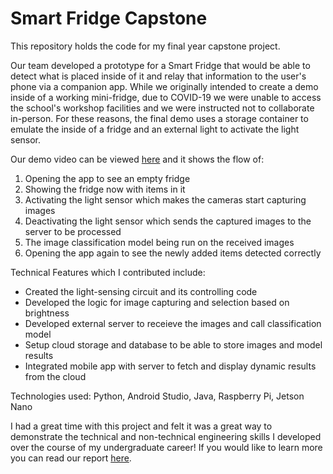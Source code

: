 # Smart Fridge Capstone

This repository holds the code for my final year capstone project.

Our team developed a prototype for a Smart Fridge that would be able to detect what is placed inside of it and relay that information to the user's phone via a companion app. While we originally intended to create a demo inside of a working mini-fridge, due to COVID-19 we were unable to access the school's workshop facilities and we were instructed not to collaborate in-person. For these reasons, the final demo uses a storage container to emulate the inside of a fridge and an external light to activate the light sensor.

Our demo video can be viewed [here](https://www.youtube.com/watch?v=cgLgI4JdXpo) and it shows the flow of:
1. Opening the app to see an empty fridge
2. Showing the fridge now with items in it
3. Activating the light sensor which makes the cameras start capturing images
4. Deactivating the light sensor which sends the captured images to the server to be processed
5. The image classification model being run on the received images
6. Opening the app again to see the newly added items detected correctly

Technical Features which I contributed include:
- Created the light-sensing circuit and its controlling code
- Developed the logic for image capturing and selection based on brightness
- Developed external server to receieve the images and call classification model
- Setup cloud storage and database to be able to store images and model results
- Integrated mobile app with server to fetch and display dynamic results from the cloud

Technologies used: Python, Android Studio, Java, Raspberry Pi, Jetson Nano

I had a great time with this project and felt it was a great way to demonstrate the technical and non-technical engineering skills I developed over the course of my undergraduate career! If you would like to learn more you can read our report [here](https://drive.google.com/file/d/1NqtQVDjD98wBss_v4H2FcauZi-LmMDBg/view?usp=sharing).



